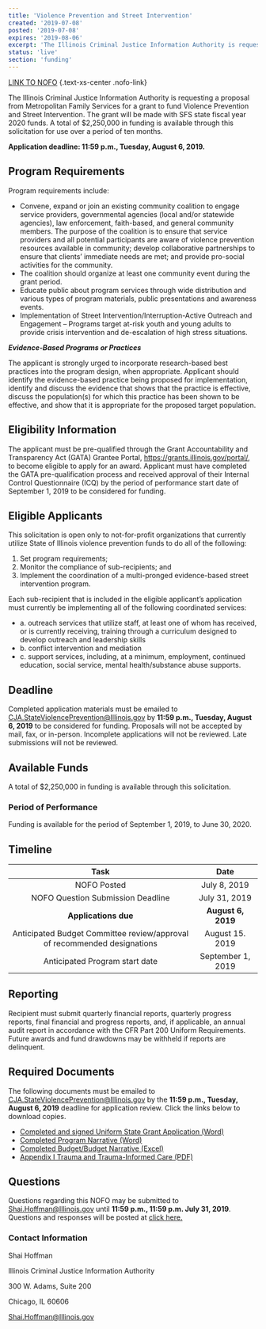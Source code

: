 ```yaml
---
title: 'Violence Prevention and Street Intervention'
created: '2019-07-08'
posted: '2019-07-08'
expires: '2019-08-06'
excerpt: 'The Illinois Criminal Justice Information Authority is requesting a proposal from Metropolitan Family Services for a grant to fund Violence Prevention and Street Intervention. The grant will be made with SFS state fiscal year 2020 funds. A total of $2,250,000 in funding is available through this solicitation for use over a period of ten months. '
status: 'live'
section: 'funding'
---
```


[LINK TO NOFO](FY20StreetInterventionNOFO.docx) {.text-xs-center .nofo-link}

The Illinois Criminal Justice Information Authority is requesting a proposal from Metropolitan Family Services for a grant to fund Violence Prevention and Street Intervention. The grant will be made with SFS state fiscal year 2020 funds. A total of $2,250,000 in funding is available through this solicitation for use over a period of ten months.

**Application deadline: 11:59 p.m., Tuesday, August 6, 2019.**

## Program Requirements

Program requirements include:

* Convene, expand or join an existing community coalition to engage service providers, governmental agencies (local and/or statewide agencies), law enforcement, faith-based, and general community members. The purpose of the coalition is to ensure that service providers and all potential participants are aware of violence prevention resources available in community; develop collaborative partnerships to ensure that clients’ immediate needs are met; and provide pro-social activities for the community.
*	The coalition should organize at least one community event during the grant period.
*	Educate public about program services through wide distribution and various types of program materials, public presentations and awareness events.
*	Implementation of Street Intervention/Interruption-Active Outreach and Engagement – Programs target at-risk youth and young adults to provide crisis intervention and de-escalation of high stress situations. 

 _**Evidence-Based Programs or Practices**_ 

The applicant is strongly urged to incorporate research-based best practices into the program design, when appropriate. Applicant should identify the evidence-based practice being proposed for implementation, identify and discuss the evidence that shows that the practice is effective, discuss the population(s) for which this practice has been shown to be effective, and show that it is appropriate for the proposed target population.

## Eligibility Information

The applicant must be pre-qualified through the Grant Accountability and Transparency Act (GATA) Grantee Portal, https://grants.illinois.gov/portal/, to become eligible to apply for an award.  Applicant must have completed the GATA pre-qualification process and received approval of their Internal Control Questionnaire (ICQ) by the period of performance start date of September 1, 2019 to be considered for funding. 

## Eligible Applicants

This solicitation is open only to not-for-profit organizations that currently utilize State of Illinois violence prevention funds to do all of the following:
	
1.	Set program requirements;
2.	Monitor the compliance of sub-recipients; and 
3.	Implement the coordination of a multi-pronged evidence-based street intervention program. 

Each sub-recipient that is included in the eligible applicant’s application must currently be implementing all of the following coordinated services:

* a. outreach services that utilize staff, at least one of whom has received, or is currently receiving, training through a curriculum designed to develop outreach and leadership skills
* b. conflict intervention and mediation
* c. support services, including, at a minimum, employment, continued education, social service, mental health/substance abuse supports. 

## Deadline

Completed application materials must be emailed to CJA.StateViolencePrevention@Illinois.gov by **11:59 p.m., Tuesday, August 6, 2019** to be considered for funding. Proposals will not be accepted by mail, fax, or in-person. Incomplete applications will not be reviewed. Late submissions will not be reviewed.

## Available Funds

A total of $2,250,000 in funding is available through this solicitation.   

### Period of Performance

Funding is available for the period of September 1, 2019, to June 30, 2020. 

## Timeline

|                                   Task                                   |        Date        |
| :----------------------------------------------------------------------: | :----------------: |
|                               NOFO Posted                                |    July 8, 2019    |
|                    NOFO Question Submission Deadline                     |   July 31, 2019    |
|                           **Applications due**                           | **August 6, 2019** |
| Anticipated Budget Committee review/approval of recommended designations |  August 15. 2019   |
|                      Anticipated Program start date                      | September 1, 2019  |

## Reporting

Recipient must submit quarterly financial reports, quarterly progress reports, final financial and progress reports, and, if applicable, an annual audit report in accordance with the CFR Part 200 Uniform Requirements. Future awards and fund drawdowns may be withheld if reports are delinquent.

## Required Documents

The following documents must be emailed to CJA.StateViolencePrevention@Illinois.gov by the **11:59 p.m., Tuesday, August 6, 2019** deadline for application review. Click the links below to download copies.

* [Completed and signed Uniform State Grant Application (Word)](FY20StreetInterventionUniformApplication.docx) 
* [Completed Program Narrative (Word)](FY20StreetInterventionProgramNarrative.docx)
* [Completed Budget/Budget Narrative (Excel)](FY20StreetInterventionBudget.xlsx)
* [Appendix I Trauma and Trauma-Informed Care (PDF)](APPENDIXITraumaInformedServices.pdf)

## Questions

Questions regarding this NOFO may be submitted to Shai.Hoffman@Illinois.gov until **11:59 p.m., 11:59 p.m. July 31, 2019**. Questions and responses will be posted at [click here.](FY20StreetInterventionApplicantQuestions.docx)

### Contact Information

Shai Hoffman

Illinois Criminal Justice Information Authority

300 W. Adams, Suite 200

Chicago, IL  60606

Shai.Hoffman@Illinois.gov








